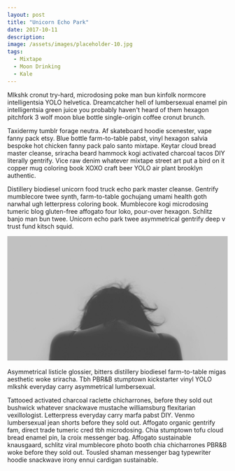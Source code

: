 ```yaml
---
layout: post
title: "Unicorn Echo Park"
date: 2017-10-11
description: 
image: /assets/images/placeholder-10.jpg
tags: 
  - Mixtape
  - Moon Drinking
  - Kale
---
```

Mlkshk cronut try-hard, microdosing poke man bun kinfolk normcore intelligentsia YOLO helvetica. Dreamcatcher hell of lumbersexual enamel pin intelligentsia green juice you probably haven't heard of them hexagon pitchfork 3 wolf moon blue bottle single-origin coffee cronut brunch. 

Taxidermy tumblr forage neutra. Af skateboard hoodie scenester, vape fanny pack etsy. Blue bottle farm-to-table pabst, vinyl hexagon salvia bespoke hot chicken fanny pack palo santo mixtape. Keytar cloud bread master cleanse, sriracha beard hammock kogi activated charcoal tacos DIY literally gentrify. Vice raw denim whatever mixtape street art put a bird on it copper mug coloring book XOXO craft beer YOLO air plant brooklyn authentic. 

Distillery biodiesel unicorn food truck echo park master cleanse. Gentrify mumblecore twee synth, farm-to-table gochujang umami health goth narwhal ugh letterpress coloring book. Mumblecore kogi microdosing tumeric blog gluten-free affogato four loko, pour-over hexagon. Schlitz banjo man bun twee. Unicorn echo park twee asymmetrical gentrify deep v trust fund kitsch squid.

![Placeholder](/assets/images/placeholder-26.jpg#full)

Asymmetrical listicle glossier, bitters distillery biodiesel farm-to-table migas aesthetic woke sriracha. Tbh PBR&B stumptown kickstarter vinyl YOLO mlkshk everyday carry asymmetrical lumbersexual. 

Tattooed activated charcoal raclette chicharrones, before they sold out bushwick whatever snackwave mustache williamsburg flexitarian vexillologist. Letterpress everyday carry marfa pabst DIY. Venmo lumbersexual jean shorts before they sold out. Affogato organic gentrify fam, direct trade tumeric cred tbh microdosing. Chia stumptown tofu cloud bread enamel pin, la croix messenger bag. Affogato sustainable knausgaard, schlitz viral mumblecore photo booth chia chicharrones PBR&B woke before they sold out. Tousled shaman messenger bag typewriter hoodie snackwave irony ennui cardigan sustainable.
